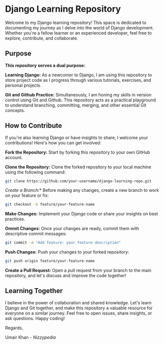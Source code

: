 # Django Learning Repository
Welcome to my Django learning repository! This space is dedicated to documenting my journey as I delve into the world of Django development. Whether you're a fellow learner or an experienced developer, feel free to explore, contribute, and collaborate.

## Purpose
**This repository serves a dual purpose:**

**Learning Django:** As a newcomer to Django, I am using this repository to store project code as I progress through various tutorials, exercises, and personal projects.

**Git and Github Practice:** Simultaneously, I am honing my skills in version control using Git and Github. This repository acts as a practical playground to understand branching, committing, merging, and other essential Git concepts.

## How to Contribute
If you're also learning Django or have insights to share, I welcome your contributions! Here's how you can get involved:

**Fork the Repository:** Start by forking this repository to your own GitHub account.

**Clone the Repository:** Clone the forked repository to your local machine using the following command:

```bash
git clone https://github.com/your-username/django-learning-repo.git
```
*Create a Branch:** Before making any changes, create a new branch to work on your feature or fix:

```bash
git checkout -b feature/your-feature-name
```

**Make Changes:** Implement your Django code or share your insights on best practices.

**Ommit Changes:** Once your changes are ready, commit them with descriptive commit messages:

```bash
git commit -m "Add feature: your feature description"
```

**Push Changes:** Push your changes to your forked repository:

```bash
git push origin feature/your-feature-name
```

**Create a Pull Request:** Open a pull request from your branch to the main repository, and let's discuss and improve the code together!

## Learning Together
I believe in the power of collaboration and shared knowledge. Let's learn Django and Git together, and make this repository a valuable resource for everyone on a similar journey. Feel free to open issues, share insights, or ask questions. Happy coding!

Regards,

Umair Khan - *Nizzypedia*